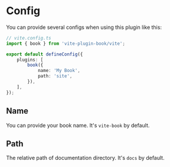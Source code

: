 # Config

You can provide several configs when using this plugin like this:

```typescript
// vite.config.ts
import { book } from 'vite-plugin-book/vite';

export default defineConfig({
    plugins: [
        book({
            name: 'My Book',
            path: 'site',
        }),
    ],
});
```

## Name

You can provide your book name. It's `vite-book` by default.

## Path

The relative path of documentation directory. It's `docs` by default.
